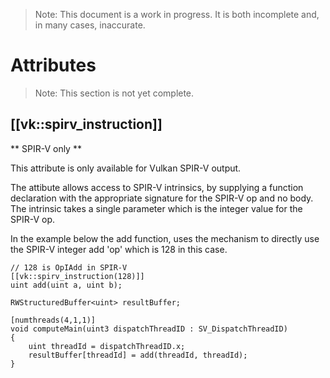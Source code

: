 > Note: This document is a work in progress. It is both incomplete and, in many cases, inaccurate.

Attributes
==========

> Note: This section is not yet complete.

## [[vk::spirv_instruction]]

** SPIR-V only **

This attribute is only available for Vulkan SPIR-V output.

The attibute allows access to SPIR-V intrinsics, by supplying a function declaration with the appropriate signature for the SPIR-V op and no body. The intrinsic takes a single parameter which is the integer value for the SPIR-V op. 

In the example below the add function, uses the mechanism to directly use the SPIR-V integer add 'op' which is 128 in this case.

```HLSL
// 128 is OpIAdd in SPIR-V
[[vk::spirv_instruction(128)]]
uint add(uint a, uint b);

RWStructuredBuffer<uint> resultBuffer;

[numthreads(4,1,1)]
void computeMain(uint3 dispatchThreadID : SV_DispatchThreadID)
{
    uint threadId = dispatchThreadID.x;
    resultBuffer[threadId] = add(threadId, threadId);
}
```

